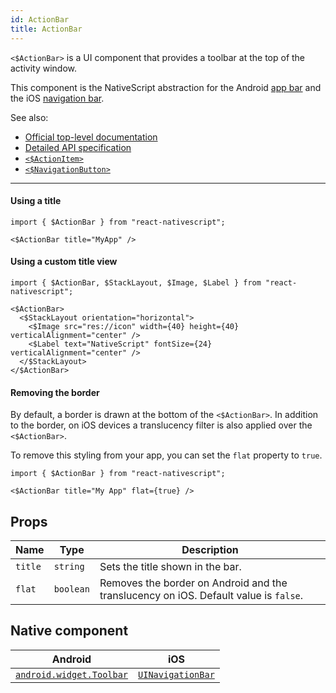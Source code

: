 ```yaml
---
id: ActionBar
title: ActionBar
---
```

<!-- contributors: [shirakaba, rigor789, eddyverbruggen, ikoevska] -->

`<$ActionBar>` is a UI component that provides a toolbar at the top of the activity window. 

This component is the NativeScript abstraction for the Android [app bar](https://developer.android.com/training/appbar/) and the iOS [navigation bar](https://developer.apple.com/design/human-interface-guidelines/ios/bars/navigation-bars/).

See also:

* [Official top-level documentation](https://docs.nativescript.org/ui/components/action-bar)
* [Detailed API specification](https://docs.nativescript.org/api-reference/classes/_ui_action_bar_.actionbar)
* [`<$ActionItem>`](/docs/components/action-item)
* [`<$NavigationButton>`](/docs/components/navigation-button)

---

#### Using a title

```tsx
import { $ActionBar } from "react-nativescript";

<$ActionBar title="MyApp" />
```

#### Using a custom title view

```tsx
import { $ActionBar, $StackLayout, $Image, $Label } from "react-nativescript";

<$ActionBar>
  <$StackLayout orientation="horizontal">
    <$Image src="res://icon" width={40} height={40} verticalAlignment="center" />
    <$Label text="NativeScript" fontSize={24} verticalAlignment="center" />
  </$StackLayout>
</$ActionBar>
```

<!-- TODO: check whether android.*attributes are strictly settable only on ActionItem as I had previously thought. -->

<!-- #### Setting an app icon for Android

```tsx
<$ActionBar title="My App" android.icon="res://icon" android.iconVisibility="always" />
``` -->

#### Removing the border

By default, a border is drawn at the bottom of the `<$ActionBar>`. In addition to the border, on iOS devices a translucency filter is also applied over the `<$ActionBar>`.

To remove this styling from your app, you can set the `flat` property to `true`.

```tsx
import { $ActionBar } from "react-nativescript";

<$ActionBar title="My App" flat={true} />
```

## Props

| Name | Type | Description |
|------|------|-------------|
| `title` | `string` | Sets the title shown in the bar.
| `flat` | `boolean` | Removes the border on Android and the translucency on iOS. Default value is `false`.

<!-- | `android.icon` | `string` | Sets the icon to be shown on Android devices. -->
<!-- | `android.iconVisibility` | `string` | Sets icon visibility on Android devices. -->

## Native component

| Android | iOS |
|---------|-----|
| [`android.widget.Toolbar`](https://developer.android.com/reference/android/widget/Toolbar.html)   | [`UINavigationBar`](https://developer.apple.com/documentation/uikit/uinavigationbar)